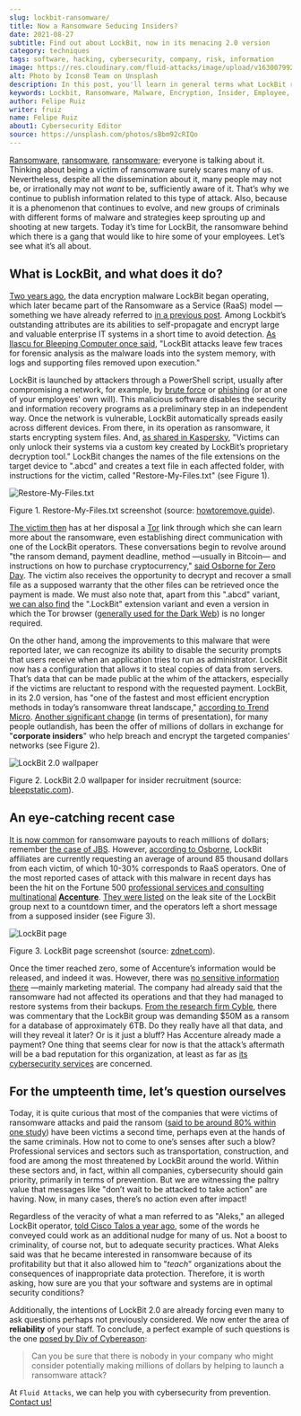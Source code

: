 ```yaml
---
slug: lockbit-ransomware/
title: Now a Ransomware Seducing Insiders?
date: 2021-08-27
subtitle: Find out about LockBit, now in its menacing 2.0 version
category: techniques
tags: software, hacking, cybersecurity, company, risk, information
image: https://res.cloudinary.com/fluid-attacks/image/upload/v1630079924/blog/lockbit-ransomware/cover_lockbit_xhxdf5.webp
alt: Photo by Icons8 Team on Unsplash
description: In this post, you'll learn in general terms what LockBit ransomware is, what its characteristics are and why it can pose a significant threat to your business.
keywords: Lockbit, Ransomware, Malware, Encryption, Insider, Employee, Company, Pentesting, Ethical Hacking
author: Felipe Ruiz
writer: fruiz
name: Felipe Ruiz
about1: Cybersecurity Editor
source: https://unsplash.com/photos/sBbm92cRIQo
---
```


[Ransomware](../ransomware/),
[ransomware](../pipeline-ransomware-darkside/),
[ransomware](../cyber-insurance-ransomware/); everyone is talking about
it. Thinking about being a victim of ransomware surely scares many of
us. Nevertheless, despite all the dissemination about it, many people
may not be, or irrationally may not *want* to be, sufficiently aware of
it. That’s why we continue to publish information related to this type
of attack. Also, because it is a phenomenon that continues to evolve,
and new groups of criminals with different forms of malware and
strategies keep sprouting up and shooting at new targets. Today it’s
time for LockBit, the ransomware behind which there is a gang that would
like to hire some of your employees. Let’s see what it’s all about.

## What is LockBit, and what does it do?

[Two years
ago](https://resources.infosecinstitute.com/topic/lockbit-malware-what-it-is-how-it-works-and-how-to-prevent-it-malware-spotlight/),
the data encryption malware LockBit began operating, which later became
part of the Ransomware as a Service (RaaS) model —something we have
already referred to [in a previous post](../ransomware-as-a-service/).
Among Lockbit’s outstanding attributes are its abilities to
self-propagate and encrypt large and valuable enterprise IT systems in a
short time to avoid detection. [As Ilascu for Bleeping Computer once
said](https://www.bleepingcomputer.com/news/security/lockbit-ransomware-moves-quietly-on-the-network-strikes-fast/),
"LockBit attacks leave few traces for forensic analysis as the malware
loads into the system memory, with logs and supporting files removed
upon execution."

LockBit is launched by attackers through a PowerShell script, usually
after compromising a network, for example, by [brute
force](../pass-cracking/) or [phishing](../phishing/) (or at one of your
employees' own will). This malicious software disables the security and
information recovery programs as a preliminary step in an independent
way. Once the network is vulnerable, LockBit automatically spreads
easily across different devices. From there, in its operation as
ransomware, it starts encrypting system files. And, [as shared in
Kaspersky](https://www.kaspersky.com/resource-center/threats/lockbit-ransomware),
"Victims can only unlock their systems via a custom key created by
LockBit’s proprietary decryption tool." LockBit changes the names of the
file extensions on the target device to ".abcd" and creates a text file
in each affected folder, with instructions for the victim, called
"Restore-My-Files.txt" (see Figure 1).

<div class="imgblock">

![Restore-My-Files.txt](https://res.cloudinary.com/fluid-attacks/image/upload/v1630080709/blog/lockbit-ransomware/lockbit_howtoremove_vprjhu.webp)

<div class="title">

Figure 1. Restore-My-Files.txt screenshot
(source: [howtoremove.guide](https://howtoremove.guide/wp-content/uploads/2020/01/lockbit.png)).

</div>

</div>

[The victim
then](https://resources.infosecinstitute.com/topic/lockbit-malware-what-it-is-how-it-works-and-how-to-prevent-it-malware-spotlight/)
has at her disposal a [Tor](https://www.torproject.org/) link through
which she can learn more about the ransomware, even establishing direct
communication with one of the LockBit operators. These conversations
begin to revolve around "the ransom demand, payment deadline, method
—usually in Bitcoin— and instructions on how to purchase
cryptocurrency," [said Osborne for Zero
Day](https://www.zdnet.com/article/a-deep-dive-into-the-operations-of-the-lockbit-ransomware-group/).
The victim also receives the opportunity to decrypt and recover a small
file as a supposed warranty that the other files can be retrieved once
the payment is made. We must also note that, apart from this ".abcd"
variant, [we can also
find](https://www.kaspersky.com/resource-center/threats/lockbit-ransomware)
the ".LockBit" extension variant and even a version in which the Tor
browser ([generally used for the Dark Web](../dark-web/)) is no longer
required.

On the other hand, among the improvements to this malware that were
reported later, we can recognize its ability to disable the security
prompts that users receive when an application tries to run as
administrator. LockBit now has a configuration that allows it to steal
copies of data from servers. That’s data that can be made public at the
whim of the attackers, especially if the victims are reluctant to
respond with the requested payment. LockBit, in its 2.0 version, has
"one of the fastest and most efficient encryption methods in today’s
ransomware threat landscape," [according to Trend
Micro](https://www.trendmicro.com/en_us/research/21/h/lockbit-resurfaces-with-version-2-0-ransomware-detections-in-chi.html).
[Another significant
change](https://www.bleepingcomputer.com/news/security/lockbit-ransomware-recruiting-insiders-to-breach-corporate-networks/)
(in terms of presentation), for many people outlandish, has been the
offer of millions of dollars in exchange for "**corporate insiders**"
who help breach and encrypt the targeted companies' networks (see Figure
2).

<div class="imgblock">

![LockBit 2.0 wallpaper](https://res.cloudinary.com/fluid-attacks/image/upload/v1630080709/blog/lockbit-ransomware/lockbit_bleepstatic_lkng4v.webp)

<div class="title">

Figure 2. LockBit 2.0 wallpaper for insider recruitment
(source: [bleepstatic.com](https://www.bleepstatic.com/images/news/ransomware/l/lockbit/lockbit-2.0/recruiting-insiders/wallpaper.jpg)).

</div>

</div>

## An eye-catching recent case

[It is now
common](https://www.zdnet.com/article/a-deep-dive-into-the-operations-of-the-lockbit-ransomware-group/)
for ransomware payouts to reach millions of dollars; remember [the case
of JBS](../jbs-revil-cyberattack/). However, [according to
Osborne](https://www.zdnet.com/article/a-deep-dive-into-the-operations-of-the-lockbit-ransomware-group/),
LockBit affiliates are currently requesting an average of around 85
thousand dollars from each victim, of which 10-30% corresponds to RaaS
operators. One of the most reported cases of attack with this malware in
recent days has been the hit on the Fortune 500 [professional services
and consulting multinational](https://en.wikipedia.org/wiki/Accenture)
[**Accenture**](https://www.accenture.com/us-en). [They were
listed](https://www.zdnet.com/article/accenture-says-lockbit-ransomware-attack-caused-no-impact-on-operations-or-clients/)
on the leak site of the LockBit group next to a countdown timer, and the
operators left a short message from a supposed insider (see Figure 3).

<div class="imgblock">

![LockBit page](https://res.cloudinary.com/fluid-attacks/image/upload/v1630080708/blog/lockbit-ransomware/lockbit_zdnet_a6sdhw.webp)

<div class="title">

Figure 3. LockBit page screenshot
(source: [zdnet.com](https://www.zdnet.com/a/hub/i/2021/08/11/86850a36-4a44-4a8b-bf62-768796ddcb50/e8fcnngucaqitfy.png)).

</div>

</div>

Once the timer reached zero, some of Accenture’s information would be
released, and indeed it was. However, there was [no sensitive
information
there](https://therecord.media/accenture-downplays-ransomware-attack-as-lockbit-gang-leaks-corporate-data/)
—mainly marketing material. The company had already said that the
ransomware had not affected its operations and that they had managed to
restore systems from their backups. [From the research firm
Cyble](https://twitter.com/AuCyble/status/1425422006690881541), there
was commentary that the LockBit group was demanding $50M as a ransom for
a database of approximately 6TB. Do they really have all that data, and
will they reveal it later? Or is it just a bluff? Has Accenture already
made a payment? One thing that seems clear for now is that the attack’s
aftermath will be a bad reputation for this organization, at least as
far as [its cybersecurity
services](https://www.accenture.com/us-en/services/security-index) are
concerned.

## For the umpteenth time, let’s question ourselves

Today, it is quite curious that most of the companies that were victims
of ransomware attacks and paid the ransom ([said to be around 80% within
one
study](https://www.zdnet.com/article/most-firms-face-second-ransomware-attack-after-paying-off-first/))
have been victims a second time, perhaps even at the hands of the same
criminals. How not to come to one’s senses after such a blow?
Professional services and sectors such as transportation, construction,
and food are among the most threatened by LockBit around the world.
Within these sectors and, in fact, within all companies, cybersecurity
should gain priority, primarily in terms of prevention. But we are
witnessing the paltry value that messages like "don’t wait to be
attacked to take action" are having. Now, in many cases, there’s no
action even after impact\!

Regardless of the veracity of what a man referred to as "Aleks," an
alleged LockBit operator, [told Cisco Talos a year
ago](https://talos-intelligence-site.s3.amazonaws.com/production/document_files/files/000/095/481/original/010421_LockBit_Interview.pdf),
some of the words he conveyed could work as an additional nudge for many
of us. Not a boost to criminality, of course not, but to adequate
security practices. What Aleks said was that he became interested in
ransomware because of its profitability but that it also allowed him to
"*teach*" organizations about the consequences of inappropriate data
protection. Therefore, it is worth asking, how sure are you that your
software and systems are in optimal security conditions?

Additionally, the intentions of LockBit 2.0 are already forcing even
many to ask questions perhaps not previously considered. We now enter
the area of **reliability** of your staff. To conclude, a perfect
example of such questions is the one [posed by Div of
Cybereason](https://securityboulevard.com/2021/08/lockbit-ransomware-wants-to-hire-your-employees/):

> Can you be sure that there is nobody in your company who might
> consider potentially making millions of dollars by helping to launch a
> ransomware attack?

At `Fluid Attacks`, we can help you with cybersecurity from prevention.
[Contact us\!](../../contact-us/)

